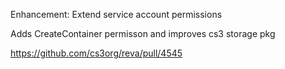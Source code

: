Enhancement: Extend service account permissions

Adds CreateContainer permisson and improves cs3 storage pkg

https://github.com/cs3org/reva/pull/4545
